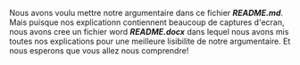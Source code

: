 Nous avons voulu mettre notre argumentaire dans ce fichier ***README.md***. Mais puisque nos explicationn contiennent beaucoup de captures d'ecran, nous avons cree un fichier word ***README.docx*** dans lequel nous avons mis toutes nos explications pour une meilleure lisibilite de notre argumentaire. Et nous esperons que vous allez nous comprendre!
